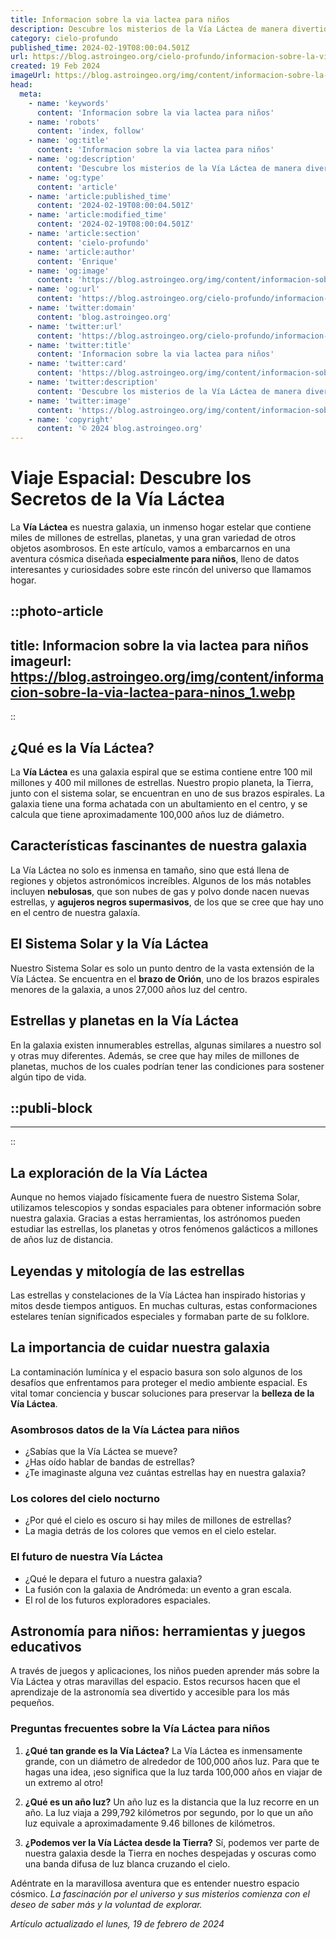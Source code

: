 ```yaml
---
title: Informacion sobre la via lactea para niños
description: Descubre los misterios de la Vía Láctea de manera divertida y educativa. Ideal para niños curiosos que sueñan con las estrellas.
category: cielo-profundo
published_time: 2024-02-19T08:00:04.501Z
url: https://blog.astroingeo.org/cielo-profundo/informacion-sobre-la-via-lactea-para-ninos
created: 19 Feb 2024
imageUrl: https://blog.astroingeo.org/img/content/informacion-sobre-la-via-lactea-para-ninos_1.webp
head:
  meta:
    - name: 'keywords'
      content: 'Informacion sobre la via lactea para niños'
    - name: 'robots'
      content: 'index, follow'
    - name: 'og:title'
      content: 'Informacion sobre la via lactea para niños'
    - name: 'og:description'
      content: 'Descubre los misterios de la Vía Láctea de manera divertida y educativa. Ideal para niños curiosos que sueñan con las estrellas.'
    - name: 'og:type'
      content: 'article'
    - name: 'article:published_time'
      content: '2024-02-19T08:00:04.501Z'
    - name: 'article:modified_time'
      content: '2024-02-19T08:00:04.501Z'
    - name: 'article:section'
      content: 'cielo-profundo'
    - name: 'article:author'
      content: 'Enrique'
    - name: 'og:image'
      content: 'https://blog.astroingeo.org/img/content/informacion-sobre-la-via-lactea-para-ninos_1.webp'
    - name: 'og:url'
      content: 'https://blog.astroingeo.org/cielo-profundo/informacion-sobre-la-via-lactea-para-ninos'
    - name: 'twitter:domain'
      content: 'blog.astroingeo.org'
    - name: 'twitter:url'
      content: 'https://blog.astroingeo.org/cielo-profundo/informacion-sobre-la-via-lactea-para-ninos'
    - name: 'twitter:title'
      content: 'Informacion sobre la via lactea para niños'
    - name: 'twitter:card'
      content: 'https://blog.astroingeo.org/img/content/informacion-sobre-la-via-lactea-para-ninos_1.webp'
    - name: 'twitter:description'
      content: 'Descubre los misterios de la Vía Láctea de manera divertida y educativa. Ideal para niños curiosos que sueñan con las estrellas.'
    - name: 'twitter:image'
      content: 'https://blog.astroingeo.org/img/content/informacion-sobre-la-via-lactea-para-ninos_1.webp'
    - name: 'copyright'
      content: '© 2024 blog.astroingeo.org'
---
```

# Viaje Espacial: Descubre los Secretos de la Vía Láctea

La **Vía Láctea** es nuestra galaxia, un inmenso hogar estelar que contiene miles de millones de estrellas, planetas, y una gran variedad de otros objetos asombrosos. En este artículo, vamos a embarcarnos en una aventura cósmica diseñada **especialmente para niños**, lleno de datos interesantes y curiosidades sobre este rincón del universo que llamamos hogar.


::photo-article
---
title: Informacion sobre la via lactea para niños
imageurl: https://blog.astroingeo.org/img/content/informacion-sobre-la-via-lactea-para-ninos_1.webp
---
::



## ¿Qué es la Vía Láctea?

La **Vía Láctea** es una galaxia espiral que se estima contiene entre 100 mil millones y 400 mil millones de estrellas. Nuestro propio planeta, la Tierra, junto con el sistema solar, se encuentran en uno de sus brazos espirales. La galaxia tiene una forma achatada con un abultamiento en el centro, y se calcula que tiene aproximadamente 100,000 años luz de diámetro.

## Características fascinantes de nuestra galaxia

La Vía Láctea no solo es inmensa en tamaño, sino que está llena de regiones y objetos astronómicos increíbles. Algunos de los más notables incluyen **nebulosas**, que son nubes de gas y polvo donde nacen nuevas estrellas, y **agujeros negros supermasivos**, de los que se cree que hay uno en el centro de nuestra galaxía.

## El Sistema Solar y la Vía Láctea

Nuestro Sistema Solar es solo un punto dentro de la vasta extensión de la Vía Láctea. Se encuentra en el **brazo de Orión**, uno de los brazos espirales menores de la galaxia, a unos 27,000 años luz del centro.

## Estrellas y planetas en la Vía Láctea

En la galaxia existen innumerables estrellas, algunas similares a nuestro sol y otras muy diferentes. Además, se cree que hay miles de millones de planetas, muchos de los cuales podrían tener las condiciones para sostener algún tipo de vida.


  ::publi-block
  ---
  ---
  ::
  
  

## La exploración de la Vía Láctea

Aunque no hemos viajado físicamente fuera de nuestro Sistema Solar, utilizamos telescopios y sondas espaciales para obtener información sobre nuestra galaxia. Gracias a estas herramientas, los astrónomos pueden estudiar las estrellas, los planetas y otros fenómenos galácticos a millones de años luz de distancia.

## Leyendas y mitología de las estrellas

Las estrellas y constelaciones de la Vía Láctea han inspirado historias y mitos desde tiempos antiguos. En muchas culturas, estas conformaciones estelares tenían significados especiales y formaban parte de su folklore.

## La importancia de cuidar nuestra galaxia

La contaminación lumínica y el espacio basura son solo algunos de los desafíos que enfrentamos para proteger el medio ambiente espacial. Es vital tomar conciencia y buscar soluciones para preservar la **belleza de la Vía Láctea**.

### Asombrosos datos de la Vía Láctea para niños

- ¿Sabías que la Vía Láctea se mueve? 
- ¿Has oído hablar de bandas de estrellas?
- ¿Te imaginaste alguna vez cuántas estrellas hay en nuestra galaxia?

### Los colores del cielo nocturno

- ¿Por qué el cielo es oscuro si hay miles de millones de estrellas?
- La magia detrás de los colores que vemos en el cielo estelar.

### El futuro de nuestra Vía Láctea

- ¿Qué le depara el futuro a nuestra galaxia?
- La fusión con la galaxia de Andrómeda: un evento a gran escala.
- El rol de los futuros exploradores espaciales.

## Astronomía para niños: herramientas y juegos educativos

A través de juegos y aplicaciones, los niños pueden aprender más sobre la Vía Láctea y otras maravillas del espacio. Estos recursos hacen que el aprendizaje de la astronomía sea divertido y accesible para los más pequeños.

### Preguntas frecuentes sobre la Vía Láctea para niños

1. **¿Qué tan grande es la Vía Láctea?**
   La Vía Láctea es inmensamente grande, con un diámetro de alrededor de 100,000 años luz. Para que te hagas una idea, ¡eso significa que la luz tarda 100,000 años en viajar de un extremo al otro!

2. **¿Qué es un año luz?**
   Un año luz es la distancia que la luz recorre en un año. La luz viaja a 299,792 kilómetros por segundo, por lo que un año luz equivale a aproximadamente 9.46 billones de kilómetros.

3. **¿Podemos ver la Vía Láctea desde la Tierra?**
   Sí, podemos ver parte de nuestra galaxia desde la Tierra en noches despejadas y oscuras como una banda difusa de luz blanca cruzando el cielo.

Adéntrate en la maravillosa aventura que es entender nuestro espacio cósmico. *La fascinación por el universo y sus misterios comienza con el deseo de saber más y la voluntad de explorar.*

_Artículo actualizado el lunes, 19 de febrero de 2024_